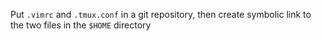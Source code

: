 Put `.vimrc` and `.tmux.conf` in a git repository, then create symbolic link to the two files in the `$HOME` directory